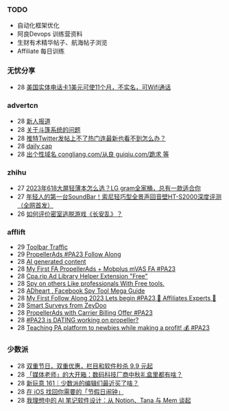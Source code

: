 ### TODO
-  自动化框架优化
-  阿良Devops 训练营资料
-  生财有术精华帖子、航海帖子浏览
-  Affiliate 每日训练

### 无忧分享
<!-- ruyo:START -->
-  28 [美国实体电话卡1美元可使11个月，不实名，可Wifi通话](https://51.ruyo.net/18487.html)<!-- ruyo:END -->

### advertcn
<!-- advertcn:START -->
-  28 [新人报道](https://www.advertcn.com/forum.php?mod=viewthread&tid=112317)
-  28 [关于斗篷系统的问题](https://www.advertcn.com/forum.php?mod=viewthread&tid=112314)
-  28 [推特Twitter发帖上不了热门连最新也看不到怎么办？](https://www.advertcn.com/forum.php?mod=viewthread&tid=112309)
-  28 [daily cap](https://www.advertcn.com/forum.php?mod=viewthread&tid=112308)
-  28 [出个性域名 congliang.com/从良 guiqiu.com/跪求 等](https://www.advertcn.com/forum.php?mod=viewthread&tid=112306)<!-- advertcn:END -->

### zhihu
<!-- zhihu:START -->
-  27 [2023年618大屏轻薄本怎么选？LG gram全家桶，总有一款适合你](http://zhuanlan.zhihu.com/p/632641888?utm_campaign=rss&utm_medium=rss&utm_source=rss&utm_content=title)
-  27 [年轻人的第一台SoundBar！索尼轻巧型全景声回音壁HT-S2000深度评测（全网首发）](http://zhuanlan.zhihu.com/p/630990296?utm_campaign=rss&utm_medium=rss&utm_source=rss&utm_content=title)
-  26 [如何评价密室逃脱游戏《长安乱》？](http://www.zhihu.com/question/563950552/answer/3045961312?utm_campaign=rss&utm_medium=rss&utm_source=rss&utm_content=title)<!-- zhihu:END -->

### afflift
<!-- afflift:START -->
-  29 [Toolbar Traffic](https://afflift.com/f/threads/toolbar-traffic.11416/)
-  29 [PropellerAds #PA23 Follow Along](https://afflift.com/f/threads/propellerads-pa23-follow-along.11565/)
-  28 [AI generated content](https://afflift.com/f/threads/ai-generated-content.11698/)
-  28 [My First FA PropellerAds + Mobplus mVAS FA #PA23](https://afflift.com/f/threads/my-first-fa-propellerads-mobplus-mvas-fa-pa23.11695/)
-  28 [Cpa.rip Ad Library Helper Extension &quot;Free&quot;](https://afflift.com/f/threads/cpa-rip-ad-library-helper-extension-free.11700/)
-  28 [Spy on others Like professionals With Free tools.](https://afflift.com/f/threads/spy-on-others-like-professionals-with-free-tools.11372/)
-  28 [ADheart , Facebook Spy Tool Mega Guide](https://afflift.com/f/threads/adheart-facebook-spy-tool-mega-guide.11532/)
-  28 [My First Follow Along 2023 Lets begin #PA23 💎 Affiliates Experts 💎](https://afflift.com/f/threads/my-first-follow-along-2023-lets-begin-pa23-%F0%9F%92%8E-affiliates-experts-%F0%9F%92%8E.11563/)
-  28 [Smart Surveys from ZeyDoo](https://afflift.com/f/threads/smart-surveys-from-zeydoo.10505/)
-  28 [PropellerAds with Carrier Billing Offer #PA23](https://afflift.com/f/threads/propellerads-with-carrier-billing-offer-pa23.11672/)
-  28 [#PA23 is DATING working on propeller?](https://afflift.com/f/threads/pa23-is-dating-working-on-propeller.11678/)
-  28 [Teaching PA platform to newbies while making a profit! 💰 #PA23](https://afflift.com/f/threads/teaching-pa-platform-to-newbies-while-making-a-profit-%F0%9F%92%B0-pa23.11585/)<!-- afflift:END -->

### 少数派
<!-- sspai:START -->
-  28 [双重节日，双重优惠，栏目和软件秒杀 9.9 元起](https://sspai.com/post/83295)
-  28 [「媒体老师」的大开箱：数码科技厂商中秋礼盒里都有啥？](https://sspai.com/post/83298)
-  28 [新玩意 161｜少数派的编辑们最近买了啥？](https://sspai.com/post/83297)
-  28 [在 iOS 找回你需要的「节假日闹钟」](https://sspai.com/prime/story/shortcuts-holiday-alarm)
-  28 [我理想中的 AI 笔记软件设计：从 Notion、Tana 与 Mem 谈起](https://sspai.com/post/83198)<!-- sspai:END -->
